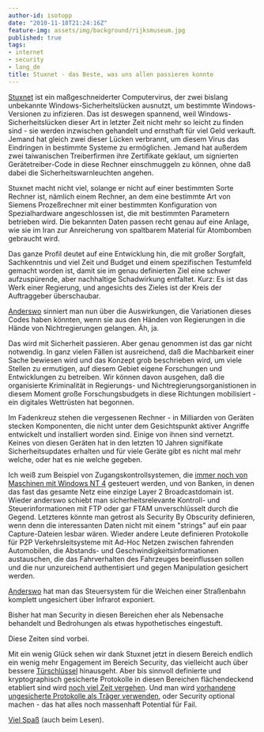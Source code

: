 ```yaml
---
author-id: isotopp
date: "2010-11-18T21:24:16Z"
feature-img: assets/img/background/rijksmuseum.jpg
published: true
tags:
- internet
- security
- lang_de
title: Stuxnet - das Beste, was uns allen passieren konnte
---
```

[Stuxnet](http://de.wikipedia.org/wiki/Stuxnet) ist ein maßgeschneiderter
Computervirus, der zwei bislang unbekannte Windows-Sicherheitslücken
ausnutzt, um bestimmte Windows-Versionen zu infizieren. Das ist deswegen
spannend, weil Windows-Sicherheitslücken dieser Art in letzter Zeit nicht
mehr so leicht zu finden sind - sie werden inzwischen gehandelt und
ernsthaft für viel Geld verkauft. Jemand hat gleich zwei dieser Lücken
verbrannt, um diesem Virus das Eindringen in bestimmte Systeme zu
ermöglichen. Jemand hat außerdem zwei taiwanischen Treiberfirmen ihre
Zertifikate geklaut, um signierten Gerätetreiber-Code in diese Rechner
einschmuggeln zu können, ohne daß dabei die Sicherheitswarnleuchten angehen.

Stuxnet macht nicht viel, solange er nicht auf einer bestimmten Sorte
Rechner ist, nämlich einem Rechner, an dem eine bestimmte Art von Siemens
Prozeßrechner mit einer bestimmten Konfiguration von Spezialhardware
angeschlossen ist, die mit bestimmten Parametern betrieben wird. Die
bekannten Daten passen recht genau auf eine Anlage, wie sie im Iran zur
Anreicherung von spaltbarem Material für Atombomben gebraucht wird.

Das ganze Profil deutet auf eine Entwicklung hin, die mit großer Sorgfalt,
Sachkenntnis und viel Zeit und Budget und einem spezifischen Testumfeld
gemacht worden ist, damit sie im genau definierten Ziel eine schwer
aufzuspürende, aber nachhaltige Schadwirkung entfaltet. Kurz: Es ist das
Werk einer Regierung, und angesichts des Zieles ist der Kreis der
Auftraggeber überschaubar.

[Anderswo](http://news.yahoo.com/s/ap/20101117/ap_on_hi_te/us_cyber_threats)
sinniert man nun über die Auswirkungen, die Variationen dieses Codes haben
könnten, wenn sie aus den Händen von Regierungen in die Hände von
Nichtregierungen gelangen. Äh, ja.

Das wird mit Sicherheit passieren. Aber genau genommen ist das gar nicht
notwendig. In ganz vielen Fällen ist ausreichend, daß die Machbarkeit einer
Sache bewiesen wird und das Konzept grob beschrieben wird, um viele Stellen
zu ermutigen, auf diesem Gebiet eigene Forschungen und Entwicklungen zu
betreiben. Wir können davon ausgehen, daß die organisierte Kriminalität in
Regierungs- und Nichtregierungsorganistionen in diesem Moment große
Forschungsbudgets in diese Richtungen mobilisiert - ein digitales Wettrüsten
hat begonnen.

Im Fadenkreuz stehen die vergessenen Rechner - in Milliarden von Geräten
stecken Komponenten, die nicht unter dem Gesichtspunkt aktiver Angriffe
entwickelt und installiert worden sind. Einige von ihnen sind vernetzt.
Keines von diesen Geräten hat in den letzten 10 Jahren signifikate
Sicherheitsupdates erhalten und für viele Geräte gibt es nicht mal mehr
welche, oder hat es nie welche gegeben.

Ich weiß zum Beispiel von Zugangskontrollsystemen, die 
[immer noch von Maschinen mit Windows NT 4](http://www.autec-gmbh.de/vesta_ze.html) 
gesteuert werden, und von Banken, in denen das fast das gesamte Netz eine
einzige Layer 2 Broadcastdomain ist. Wieder anderswo schiebt man
sicherheitsrelevante Kontroll- und Steuerinformationen mit FTP oder gar FTAM
unverschlüsselt durch die Gegend. Letzteres könnte man getrost als Security
By Obscurity definieren, wenn denn die interessanten Daten nicht mit einem
"strings" auf ein paar Capture-Dateien lesbar wären. Wieder andere Leute
definieren Protokolle für P2P Verkehrsleitsysteme mit Ad-Hoc Netzen zwischen
fahrenden Automobilen, die Abstands- und Geschwindigkeitsinformationen
austauschen, die das Fahrverhalten des Fahrzeuges beeinflussen sollen und
die nur unzureichend authentisiert und gegen Manipulation gesichert werden.

[Anderswo](http://www.telegraph.co.uk/news/worldnews/1575293/Schoolboy-hacks-into-citys-tram-system.html)
hat man das Steuersystem für die Weichen einer Straßenbahn komplett
ungesichert über Infrarot exponiert.

Bisher hat man Security in diesen Bereichen eher als Nebensache behandelt
und Bedrohungen als etwas hypothetisches eingestuft.

Diese Zeiten sind vorbei.

Mit ein wenig Glück sehen wir dank Stuxnet jetzt in diesem Bereich endlich
ein wenig mehr Engagement im Bereich Security, das vielleicht auch über
bessere
[Türschlüssel](http://www.heise.de/newsticker/meldung/Geldautomaten-schlecht-gesichert-1047452.html)
hinausgeht. Aber bis sinnvoll definierte und kryptographisch gesicherte
Protokolle in diesen Bereichen flächendeckend etabliert sind wird
[noch viel Zeit vergehen](http://laforge.gnumonks.org/weblog/2010/11/12/#20101112-history_of_a52_withdrawal).
Und man wird
[vorhandene ungesicherte Protokolle als Träger verwenden](http://laforge.gnumonks.org/weblog/2010/11/07/#20101107-all_your_baseband_are_belong_to_us),
oder Security optional machen - das hat alles noch massenhaft Potential für
Fail.

[Viel Spaß](http://www.amazon.de/Daemon-Die-Welt-ist-Spiel/dp/3499252457)
(auch beim Lesen).
